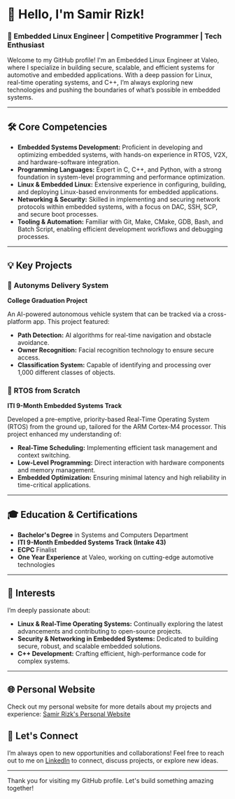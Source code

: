 # 👋 Hello, I'm Samir Rizk!

### 🚀 Embedded Linux Engineer | Competitive Programmer | Tech Enthusiast

Welcome to my GitHub profile! I'm an Embedded Linux Engineer at Valeo, where I specialize in building secure, scalable, and efficient systems for automotive and embedded applications. With a deep passion for Linux, real-time operating systems, and C++, I’m always exploring new technologies and pushing the boundaries of what’s possible in embedded systems.

---

## 🛠️ Core Competencies

- **Embedded Systems Development:** Proficient in developing and optimizing embedded systems, with hands-on experience in RTOS, V2X, and hardware-software integration.
- **Programming Languages:** Expert in C, C++, and Python, with a strong foundation in system-level programming and performance optimization.
- **Linux & Embedded Linux:** Extensive experience in configuring, building, and deploying Linux-based environments for embedded applications.
- **Networking & Security:** Skilled in implementing and securing network protocols within embedded systems, with a focus on DAC, SSH, SCP, and secure boot processes.
- **Tooling & Automation:** Familiar with Git, Make, CMake, GDB, Bash, and Batch Script, enabling efficient development workflows and debugging processes.

---

## 💡 Key Projects

### 🚗 **Autonyms Delivery System**
**College Graduation Project**

An AI-powered autonomous vehicle system that can be tracked via a cross-platform app. This project featured:
- **Path Detection:** AI algorithms for real-time navigation and obstacle avoidance.
- **Owner Recognition:** Facial recognition technology to ensure secure access.
- **Classification System:** Capable of identifying and processing over 1,000 different classes of objects.

### 🔧 **RTOS from Scratch**
**ITI 9-Month Embedded Systems Track**

Developed a pre-emptive, priority-based Real-Time Operating System (RTOS) from the ground up, tailored for the ARM Cortex-M4 processor. This project enhanced my understanding of:
- **Real-Time Scheduling:** Implementing efficient task management and context switching.
- **Low-Level Programming:** Direct interaction with hardware components and memory management.
- **Embedded Optimization:** Ensuring minimal latency and high reliability in time-critical applications.

---

## 🎓 Education & Certifications

- **Bachelor's Degree** in Systems and Computers Department
- **ITI 9-Month Embedded Systems Track (Intake 43)**
- **ECPC** Finalist
- **One Year Experience** at Valeo, working on cutting-edge automotive technologies

---

## 🌱 Interests

I’m deeply passionate about:
- **Linux & Real-Time Operating Systems:** Continually exploring the latest advancements and contributing to open-source projects.
- **Security & Networking in Embedded Systems:** Dedicated to building secure, robust, and scalable embedded solutions.
- **C++ Development:** Crafting efficient, high-performance code for complex systems.

---
## 🌐 Personal Website

Check out my personal website for more details about my projects and experience: [Samir Rizk's Personal Website](https://SamRizk.github.io)

## 🤝 Let's Connect

I’m always open to new opportunities and collaborations! Feel free to reach out to me on [LinkedIn](https://www.linkedin.com/in/samir-rizk-3174b4207/) to connect, discuss projects, or explore new ideas.

---

Thank you for visiting my GitHub profile. Let's build something amazing together!

<!--
**SamRizk/SamRizk** is a ✨ _special_ ✨ repository because its `README.md` (this file) appears on your GitHub profile.

Here are some ideas to get you started:

- 🔭 I’m currently working on ...
- 🌱 I’m currently learning ...
- 👯 I’m looking to collaborate on ...
- 🤔 I’m looking for help with ...
- 💬 Ask me about ...
- 📫 How to reach me: ...
- 😄 Pronouns: ...
- ⚡ Fun fact: ...
-->
